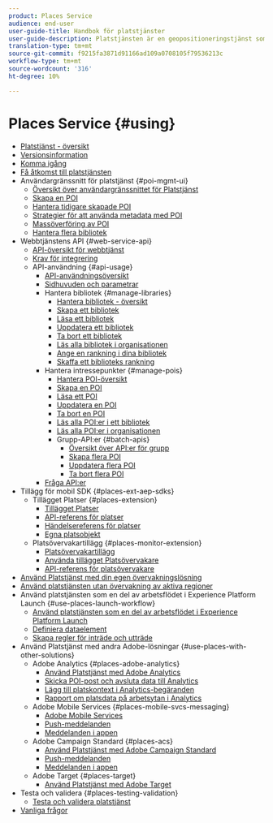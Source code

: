 ```yaml
---
product: Places Service
audience: end-user
user-guide-title: Handbok för platstjänster
user-guide-description: Platstjänsten är en geopositioneringstjänst som gör det möjligt för mobilappar med platsmedvetenhet att förstå platskontexten.
translation-type: tm+mt
source-git-commit: f9215fa3871d91166ad109a0708105f79536213c
workflow-type: tm+mt
source-wordcount: '316'
ht-degree: 10%

---
```



# Places Service {#using}

+ [Platstjänst - översikt](home.md)
+ [Versionsinformation](release-notes.md)
+ [Komma igång](getting-started.md)
+ [Få åtkomst till platstjänsten](places-gain-access.md)
+ Användargränssnitt för platstjänst {#poi-mgmt-ui}
   + [Översikt över användargränssnittet för Platstjänst](poi-mgmt-ui/poi-mgmt-ui-overview.md)
   + [Skapa en POI](poi-mgmt-ui/create-a-poi-ui.md)
   + [Hantera tidigare skapade POI](poi-mgmt-ui/managing-pois-in-the-places-ui.md)
   + [Strategier för att använda metadata med POI](poi-mgmt-ui/metadata-with-pois.md)
   + [Massöverföring av POI](poi-mgmt-ui/bulk-upload-pois.md)
   + [Hantera flera bibliotek](poi-mgmt-ui/manage-libraries-in-the-places-ui.md)
+ Webbtjänstens API {#web-service-api}
   + [API-översikt för webbtjänst](web-service-api/places-web-services.md)
   + [Krav för integrering](web-service-api/adobe-i-o-integration.md)
   + API-användning {#api-usage}
      + [API-användningsöversikt](web-service-api/api-usage/api-usage-overview.md)
      + [Sidhuvuden och parametrar](web-service-api/api-usage/headers-and-parameters.md)
      + Hantera bibliotek {#manage-libraries}
         + [Hantera bibliotek - översikt](web-service-api/api-usage/manage-libraries/manage-libraries.md)
         + [Skapa ett bibliotek](web-service-api/api-usage/manage-libraries/create-a-library.md)
         + [Läsa ett bibliotek](web-service-api/api-usage/manage-libraries/read-a-library.md)
         + [Uppdatera ett bibliotek](web-service-api/api-usage/manage-libraries/update-a-library.md)
         + [Ta bort ett bibliotek](web-service-api/api-usage/manage-libraries/delete-a-library.md)
         + [Läs alla bibliotek i organisationen](web-service-api/api-usage/manage-libraries/read-all-libraries-in-your-organization.md)
         + [Ange en rankning i dina bibliotek](web-service-api/api-usage/manage-libraries/set-a-ran-on-your-libraries.md)
         + [Skaffa ett biblioteks rankning](web-service-api/api-usage/manage-libraries/get-a-librarys-rank.md)
      + Hantera intressepunkter {#manage-pois}
         + [Hantera POI-översikt](web-service-api/api-usage/manage-pois/manage-pois.md)
         + [Skapa en POI](web-service-api/api-usage/manage-pois/create-a-poi.md)
         + [Läsa ett POI](web-service-api/api-usage/manage-pois/read-a-poi.md)
         + [Uppdatera en POI](web-service-api/api-usage/manage-pois/update-a-poi.md)
         + [Ta bort en POI](web-service-api/api-usage/manage-pois/delete-a-poi.md)
         + [Läs alla POI:er i ett bibliotek](web-service-api/api-usage/manage-pois/read-all-pois-in-a-library.md)
         + [Läs alla POI:er i organisationen](web-service-api/api-usage/manage-pois/read-all-pois-in-your-organization.md)
         + Grupp-API:er {#batch-apis}
            + [Översikt över API:er för grupp](web-service-api/api-usage/manage-pois/batch-apis/batch-apis.md)
            + [Skapa flera POI](web-service-api/api-usage/manage-pois/batch-apis/create-multiple-pois.md)
            + [Uppdatera flera POI](web-service-api/api-usage/manage-pois/batch-apis/update-multiple-pois.md)
            + [Ta bort flera POI](web-service-api/api-usage/manage-pois/batch-apis/delete-multiple-pois.md)
      + [Fråga API:er](web-service-api/api-usage/query-apis.md)
+ Tillägg för mobil SDK {#places-ext-aep-sdks}
   + Tillägget Platser {#places-extension}
      + [Tillägget Platser](places-ext-aep-sdks/places-extension/places-extension.md)
      + [API-referens för platser](places-ext-aep-sdks/places-extension/places-api-reference.md)
      + [Händelsereferens för platser](places-ext-aep-sdks/places-extension/places-event-ref.md)
      + [Egna platsobjekt](places-ext-aep-sdks/places-extension/cust-places-objects.md)
   + Platsövervakartillägg {#places-monitor-extension}
      + [Platsövervakartillägg](places-ext-aep-sdks/places-monitor-extension/places-monitor-extension.md)
      + [Använda tillägget Platsövervakare](places-ext-aep-sdks/places-monitor-extension/using-places-monitor-extension.md)
      + [API-referens för platsövervakare](places-ext-aep-sdks/places-monitor-extension/places-monitor-api-reference.md)
+ [Använd Platstjänst med din egen övervakningslösning](using-your-own-monitor.md)
+ [Använd platstjänsten utan övervakning av aktiva regioner](use-places-without-active-monitoring.md)
+ Använd platstjänsten som en del av arbetsflödet i Experience Platform Launch {#use-places-launch-workflow}
   + [Använd platstjänsten som en del av arbetsflödet i Experience Platform Launch](use-places-launch-workflow/places-launch-workflow.md)
   + [Definiera dataelement](use-places-launch-workflow/define-data-elements.md)
   + [Skapa regler för inträde och utträde](use-places-launch-workflow/create-rule-places-property.md)
+ Använd Platstjänst med andra Adobe-lösningar {#use-places-with-other-solutions}
   + Adobe Analytics {#places-adobe-analytics}
      + [Använd Platstjänst med Adobe Analytics](use-places-with-other-solutions/places-adobe-analytics/use-places-analytics-overview.md)
      + [Skicka POI-post och avsluta data till Analytics](use-places-with-other-solutions/places-adobe-analytics/use-places-adobe-analytics.md)
      + [Lägg till platskontext i Analytics-begäranden](use-places-with-other-solutions/places-adobe-analytics/run-reports-aa-places-data.md)
      + [Rapport om platsdata på arbetsytan i Analytics](use-places-with-other-solutions/places-adobe-analytics/places-in-workspace.md)
   + Adobe Mobile Services {#places-mobile-svcs-messaging}
      + [Adobe Mobile Services](use-places-with-other-solutions/places-mobile-svcs-for-messaging/use-places-mobie-svcs-messaging.md)
      + [Push-meddelanden](use-places-with-other-solutions/places-mobile-svcs-for-messaging/mobile-svcs-messaging-push.md)
      + [Meddelanden i appen](use-places-with-other-solutions/places-mobile-svcs-for-messaging/mobile-svcs-messaging-inapp.md)
   + Adobe Campaign Standard {#places-acs}
      + [Använd Platstjänst med Adobe Campaign Standard](use-places-with-other-solutions/places-acs/places-acs-overview.md)
      + [Push-meddelanden](use-places-with-other-solutions/places-acs/places-acs-push-notifications.md)
      + [Meddelanden i appen](use-places-with-other-solutions/places-acs/places-acs-in-app-messages.md)
   + Adobe Target {#places-target}
      + [Använd Platstjänst med Adobe Target](use-places-with-other-solutions/places-target/places-target.md)
+ Testa och validera {#places-testing-validation}
   + [Testa och validera platstjänst](places-testing-validation/test-validate-places.md)
+ [Vanliga frågor](places-faqs.md)
